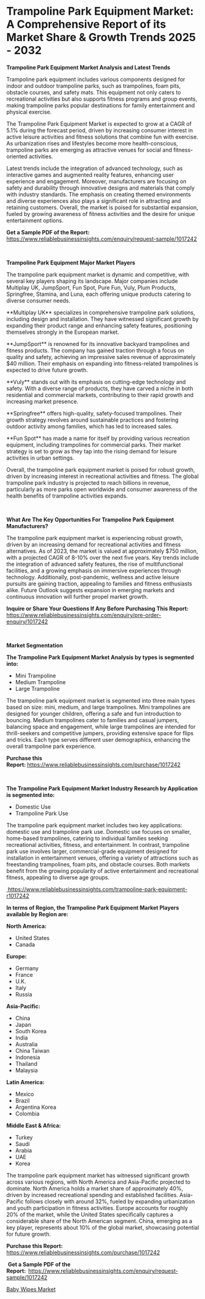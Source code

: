 <p><h1>Trampoline Park Equipment Market: A Comprehensive Report of its Market Share & Growth Trends 2025 - 2032</h1></p><p><strong>Trampoline Park Equipment Market Analysis and Latest Trends</strong></p>
<p><p>Trampoline park equipment includes various components designed for indoor and outdoor trampoline parks, such as trampolines, foam pits, obstacle courses, and safety mats. This equipment not only caters to recreational activities but also supports fitness programs and group events, making trampoline parks popular destinations for family entertainment and physical exercise.</p><p>The Trampoline Park Equipment Market is expected to grow at a CAGR of 5.1% during the forecast period, driven by increasing consumer interest in active leisure activities and fitness solutions that combine fun with exercise. As urbanization rises and lifestyles become more health-conscious, trampoline parks are emerging as attractive venues for social and fitness-oriented activities. </p><p>Latest trends include the integration of advanced technology, such as interactive games and augmented reality features, enhancing user experience and engagement. Moreover, manufacturers are focusing on safety and durability through innovative designs and materials that comply with industry standards. The emphasis on creating themed environments and diverse experiences also plays a significant role in attracting and retaining customers. Overall, the market is poised for substantial expansion, fueled by growing awareness of fitness activities and the desire for unique entertainment options.</p></p>
<p><strong>Get a Sample PDF of the Report:&nbsp;</strong> <a href="https://www.reliablebusinessinsights.com/enquiry/request-sample/1017242?utm_campaign=3554&utm_medium=2&utm_source=Github&utm_content=ia&utm_term=21032025&utm_id=trampoline-park-equipment">https://www.reliablebusinessinsights.com/enquiry/request-sample/1017242</a></p>
<p>&nbsp;</p>
<p><strong>Trampoline Park Equipment Major Market Players</strong></p>
<p><p>The trampoline park equipment market is dynamic and competitive, with several key players shaping its landscape. Major companies include Multiplay UK, JumpSport, Fun Spot, Pure Fun, Vuly, Plum Products, Springfree, Stamina, and Luna, each offering unique products catering to diverse consumer needs.</p><p>**Multiplay UK** specializes in comprehensive trampoline park solutions, including design and installation. They have witnessed significant growth by expanding their product range and enhancing safety features, positioning themselves strongly in the European market.</p><p>**JumpSport** is renowned for its innovative backyard trampolines and fitness products. The company has gained traction through a focus on quality and safety, achieving an impressive sales revenue of approximately $40 million. Their emphasis on expanding into fitness-related trampolines is expected to drive future growth.</p><p>**Vuly** stands out with its emphasis on cutting-edge technology and safety. With a diverse range of products, they have carved a niche in both residential and commercial markets, contributing to their rapid growth and increasing market presence.</p><p>**Springfree** offers high-quality, safety-focused trampolines. Their growth strategy revolves around sustainable practices and fostering outdoor activity among families, which has led to increased sales.</p><p>**Fun Spot** has made a name for itself by providing various recreation equipment, including trampolines for commercial parks. Their market strategy is set to grow as they tap into the rising demand for leisure activities in urban settings.</p><p>Overall, the trampoline park equipment market is poised for robust growth, driven by increasing interest in recreational activities and fitness. The global trampoline park industry is projected to reach billions in revenue, particularly as more parks open worldwide and consumer awareness of the health benefits of trampoline activities expands.</p></p>
<p>&nbsp;</p>
<p><strong>What Are The Key Opportunities For Trampoline Park Equipment Manufacturers?</strong></p>
<p><p>The trampoline park equipment market is experiencing robust growth, driven by an increasing demand for recreational activities and fitness alternatives. As of 2023, the market is valued at approximately $750 million, with a projected CAGR of 8-10% over the next five years. Key trends include the integration of advanced safety features, the rise of multifunctional facilities, and a growing emphasis on immersive experiences through technology. Additionally, post-pandemic, wellness and active leisure pursuits are gaining traction, appealing to families and fitness enthusiasts alike. Future Outlook suggests expansion in emerging markets and continuous innovation will further propel market growth.</p></p>
<p><strong>Inquire or Share Your Questions If Any Before Purchasing This Report:</strong> <a href="https://www.reliablebusinessinsights.com/enquiry/pre-order-enquiry/1017242?utm_campaign=3554&utm_medium=2&utm_source=Github&utm_content=ia&utm_term=21032025&utm_id=trampoline-park-equipment">https://www.reliablebusinessinsights.com/enquiry/pre-order-enquiry/1017242</a></p>
<p>&nbsp;</p>
<p><strong>Market Segmentation</strong></p>
<p><strong>The Trampoline Park Equipment Market Analysis by types is segmented into:</strong></p>
<p><ul><li>Mini Trampoline</li><li>Medium Trampoline</li><li>Large Trampoline</li></ul></p>
<p><p>The trampoline park equipment market is segmented into three main types based on size: mini, medium, and large trampolines. Mini trampolines are designed for younger children, offering a safe and fun introduction to bouncing. Medium trampolines cater to families and casual jumpers, balancing space and engagement, while large trampolines are intended for thrill-seekers and competitive jumpers, providing extensive space for flips and tricks. Each type serves different user demographics, enhancing the overall trampoline park experience.</p></p>
<p><strong>Purchase this Report:&nbsp;</strong><a href="https://www.reliablebusinessinsights.com/purchase/1017242?utm_campaign=3554&utm_medium=2&utm_source=Github&utm_content=ia&utm_term=21032025&utm_id=trampoline-park-equipment">https://www.reliablebusinessinsights.com/purchase/1017242</a></p>
<p>&nbsp;</p>
<p><strong>The Trampoline Park Equipment Market Industry Research by Application is segmented into:</strong></p>
<p><ul><li>Domestic Use</li><li>Trampoline Park Use</li></ul></p>
<p><p>The trampoline park equipment market includes two key applications: domestic use and trampoline park use. Domestic use focuses on smaller, home-based trampolines, catering to individual families seeking recreational activities, fitness, and entertainment. In contrast, trampoline park use involves larger, commercial-grade equipment designed for installation in entertainment venues, offering a variety of attractions such as freestanding trampolines, foam pits, and obstacle courses. Both markets benefit from the growing popularity of active entertainment and recreational fitness, appealing to diverse age groups.</p></p>
<p><a href="https://www.reliablebusinessinsights.com/trampoline-park-equipment-r1017242?utm_campaign=3554&utm_medium=2&utm_source=Github&utm_content=ia&utm_term=21032025&utm_id=trampoline-park-equipment">&nbsp;https://www.reliablebusinessinsights.com/trampoline-park-equipment-r1017242</a></p>
<p><strong>In terms of Region, the Trampoline Park Equipment Market Players available by Region are:</strong></p>
<p>
    <p> <strong> North America: </strong>
        <ul>
            <li>United States</li>
            <li>Canada</li>
        </ul>
        </p> 
    <p> <strong> Europe: </strong>
        <ul>
            <li>Germany</li>
            <li>France</li>
            <li>U.K.</li>
            <li>Italy</li>
            <li>Russia</li>
        </ul>
        </p> 
    <p> <strong> Asia-Pacific: </strong>
        <ul>
            <li>China</li>
            <li>Japan</li>
            <li>South Korea</li>
            <li>India</li>
            <li>Australia</li>
            <li>China Taiwan</li>
            <li>Indonesia</li>
            <li>Thailand</li>
            <li>Malaysia</li>
        </ul>
        </p> 
    <p> <strong> Latin America: </strong>
        <ul>
            <li>Mexico</li>
            <li>Brazil</li>
            <li>Argentina Korea</li>
            <li>Colombia</li>
        </ul>
        </p> 
    <p> <strong> Middle East & Africa: </strong>
        <ul>
            <li>Turkey</li>
            <li>Saudi</li>
            <li>Arabia</li>
            <li>UAE</li>
            <li>Korea</li>
        </ul>
    </p>
    </p>
<p><p>The trampoline park equipment market has witnessed significant growth across various regions, with North America and Asia-Pacific projected to dominate. North America holds a market share of approximately 40%, driven by increased recreational spending and established facilities. Asia-Pacific follows closely with around 32%, fueled by expanding urbanization and youth participation in fitness activities. Europe accounts for roughly 20% of the market, while the United States specifically captures a considerable share of the North American segment. China, emerging as a key player, represents about 10% of the global market, showcasing potential for future growth.</p></p>
<p><strong>Purchase this Report: </strong><a href="https://www.reliablebusinessinsights.com/purchase/1017242?utm_campaign=3554&utm_medium=2&utm_source=Github&utm_content=ia&utm_term=21032025&utm_id=trampoline-park-equipment">https://www.reliablebusinessinsights.com/purchase/1017242</a></p>
<p>&nbsp;<strong>Get a Sample PDF of the Report:&nbsp;&nbsp;</strong><a href="https://www.reliablebusinessinsights.com/enquiry/request-sample/1017242?utm_campaign=3554&utm_medium=2&utm_source=Github&utm_content=ia&utm_term=21032025&utm_id=trampoline-park-equipment">https://www.reliablebusinessinsights.com/enquiry/request-sample/1017242</a></p>
<p><strong></strong></p>
<p><p><a href="https://github.com/willjis/Market-Research-Report-List-1/blob/main/baby-wipes-market.md?utm_campaign=3554&utm_medium=2&utm_source=Github&utm_content=ia&utm_term=21032025&utm_id=trampoline-park-equipment">Baby Wipes Market</a></p></p>